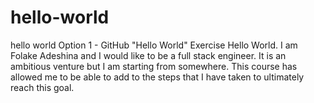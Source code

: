 # hello-world
hello world Option 1 - GitHub "Hello World" Exercise
Hello World. I am Folake Adeshina and I would like to be a full stack engineer. It is an ambitious venture but I am starting from somewhere. This course has allowed me to be able to add to the steps that I have taken to ultimately reach this goal.
